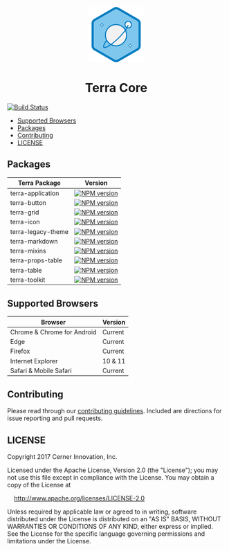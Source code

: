 <!-- Logo -->
<p align="center">
  <img height="128" width="128" src="https://github.com/cerner/terra-core/raw/master/terra.png">
</p>

<!-- Name -->
<h1 align="center">
  Terra Core
</h1>

[![Build Status](https://travis-ci.org/cerner/terra-core.svg?branch=master)](https://travis-ci.org/cerner/terra-core)

- [Supported Browsers](#supported-browsers)
- [Packages](#packages)
- [Contributing](#contributing)
- [LICENSE](#license)

## Packages

| Terra Package      | Version |
|--------------------|---------|
| terra-application  | [![NPM version](http://img.shields.io/npm/v/terra-application.svg)](https://www.npmjs.org/package/terra-application) |
| terra-button       | [![NPM version](http://img.shields.io/npm/v/terra-button.svg)](https://www.npmjs.org/package/terra-button) |
| terra-grid         | [![NPM version](http://img.shields.io/npm/v/terra-grid.svg)](https://www.npmjs.org/package/terra-grid) |
| terra-icon      | [![NPM version](http://img.shields.io/npm/v/terra-icon.svg)](https://www.npmjs.org/package/terra-icon) |
| terra-legacy-theme | [![NPM version](http://img.shields.io/npm/v/terra-legacy-theme.svg)](https://www.npmjs.org/package/terra-legacy-theme) |
| terra-markdown     | [![NPM version](http://img.shields.io/npm/v/terra-markdown.svg)](https://www.npmjs.org/package/terra-markdown) |
| terra-mixins       | [![NPM version](http://img.shields.io/npm/v/terra-mixins.svg)](https://www.npmjs.org/package/terra-mixins) |
| terra-props-table        | [![NPM version](http://img.shields.io/npm/v/terra-props-table.svg)](https://www.npmjs.org/package/terra-props-table) |
| terra-table        | [![NPM version](http://img.shields.io/npm/v/terra-table.svg)](https://www.npmjs.org/package/terra-table) |
| terra-toolkit      | [![NPM version](http://img.shields.io/npm/v/terra-toolkit.svg)](https://www.npmjs.org/package/terra-toolkit) |

## Supported Browsers

| Browser                     | Version |
|-----------------------------|---------|
| Chrome & Chrome for Android | Current |
| Edge                        | Current |
| Firefox                     | Current |
| Internet Explorer           | 10 & 11 |
| Safari & Mobile Safari      | Current |

## Contributing

Please read through our [contributing guidelines](CONTRIBUTING.md). Included are directions for issue reporting and pull requests.

## LICENSE

Copyright 2017 Cerner Innovation, Inc.

Licensed under the Apache License, Version 2.0 (the "License"); you may not use this file except in compliance with the License. You may obtain a copy of the License at

&nbsp;&nbsp;&nbsp;&nbsp;http://www.apache.org/licenses/LICENSE-2.0

Unless required by applicable law or agreed to in writing, software distributed under the License is distributed on an "AS IS" BASIS, WITHOUT WARRANTIES OR CONDITIONS OF ANY KIND, either express or implied. See the License for the specific language governing permissions and limitations under the License.
